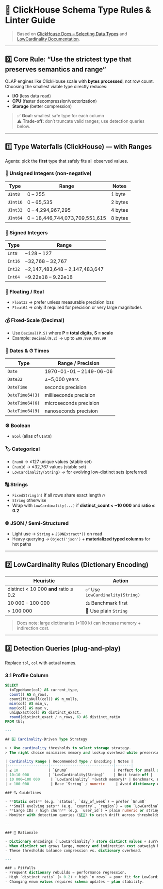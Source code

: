 # 🧠 ClickHouse Schema Type Rules & Linter Guide
> Based on [ClickHouse Docs – Selecting Data Types](https://clickhouse.com/docs/best-practices/select-data-types) and [LowCardinality Documentation](https://clickhouse.com/docs/en/sql-reference/data-types/lowcardinality).

---

## 0️⃣ Core Rule: “Use the strictest type that preserves semantics and range”

OLAP engines like ClickHouse scale with **bytes processed**, not row count.  
Choosing the smallest viable type directly reduces:
- **I/O** (less data read)
- **CPU** (faster decompression/vectorization)
- **Storage** (better compression)

> ✅ **Goal:** smallest safe type for each column  
> ⚠️ **Trade-off:** don’t truncate valid ranges; use detection queries below.

---

## 1️⃣ Type Waterfalls (ClickHouse) — with Ranges

Agents: pick the **first** type that safely fits all observed values.

### 🔢 Unsigned Integers (non-negative)
| Type | Range | Notes |
|------|--------|-------|
| `UInt8`  | 0 – 255 | 1 byte |
| `UInt16` | 0 – 65,535 | 2 bytes |
| `UInt32` | 0 – 4,294,967,295 | 4 bytes |
| `UInt64` | 0 – 18,446,744,073,709,551,615 | 8 bytes |

### 🔢 Signed Integers
| Type | Range |
|------|--------|
| `Int8`  | −128 – 127 |
| `Int16` | −32,768 – 32,767 |
| `Int32` | −2,147,483,648 – 2,147,483,647 |
| `Int64` | −9.22e18 – 9.22e18 |

### 🌊 Floating / Real
- `Float32` → prefer unless measurable precision loss  
- `Float64` → only if required for precision or very large magnitudes

### 💰 Fixed-Scale (Decimal)
- Use `Decimal(P,S)` where **P = total digits**, **S = scale**
- Example: `Decimal(9,2)` → up to `±99,999,999.99`

### 📅 Dates & ⏱ Times

| Type             | Range / Precision                                      |
|------------------|--------------------------------------------------------|
| `Date`           | 1970-01-01 – 2149-06-06                                |
| `Date32`         | ±~5,000 years                                          |
| `DateTime`       | seconds precision                                      |
| `DateTime64(3)`  | milliseconds precision                                 |
| `DateTime64(6)`  | microseconds precision                                 |
| `DateTime64(9)`  | nanoseconds precision                                  |


### ⚙️ Boolean
- `Bool` (alias of `UInt8`)

### 🏷 Categorical
- `Enum8` → ≤127 unique values (stable set)
- `Enum16` → ≤32,767 values (stable set)
- `LowCardinality(String)` → for evolving low-distinct sets (preferred)

### 🔠 Strings
- `FixedString(n)` if all rows share exact length *n*  
- `String` otherwise  
- Wrap with `LowCardinality(...)` if **distinct_count < ~10 000** and **ratio ≤ 0.2**

### 🌐 JSON / Semi-Structured
- Light use → `String` + `JSONExtract*()` on read  
- Heavy querying → `Object('json')` + **materialized typed columns** for hot paths

---

## 2️⃣ LowCardinality Rules (Dictionary Encoding)

| Heuristic | Action |
|------------|--------|
| distinct < 10 000 **and** ratio ≤ 0.2 | ✅ Use `LowCardinality(String)` |
| 10 000 – 100 000 | ⚖️ Benchmark first |
| > 100 000 | 🚫 Use plain `String` |

> Docs note: large dictionaries (>100 k) can increase memory + indirection cost. 

---

## 3️⃣ Detection Queries (plug-and-play)

Replace `tbl`, `col` with actual names.

### 3.1 Profile Column
```sql
SELECT
  toTypeName(col) AS current_type,
  count() AS n_rows,
  countIf(isNull(col)) AS n_nulls,
  min(col) AS min_v,
  max(col) AS max_v,
  uniqExact(col) AS distinct_exact,
  round(distinct_exact / n_rows, 6) AS distinct_ratio
FROM tbl;

---

## 4️⃣ Cardinality-Driven Type Strategy

> ⚡ Use cardinality thresholds to select storage strategy.
> The right choice minimizes memory and lookup overhead while preserving performance.

| Cardinality Range | Recommended Type / Encoding | Notes |
|-------------------|-----------------------------|-------|
| ≤ 10              | `Enum8`                     | Perfect for small static sets |
| 10–10 000         | `LowCardinality(String)`    | Best trade-off |
| 10 000–100 000     | `LowCardinality` *(watch memory)* | Benchmark, may bloat dictionary |
| > 100 000          | Base `String` / numeric     | Avoid dictionary overhead |

### 🔍 Guidelines

- **Static sets** (e.g. `status`, `day_of_week`) → prefer `Enum8`
- **Small evolving sets** (e.g. `country`, `region`) → use `LowCardinality(String)`
- **Large IDs / high churn** (e.g. `user_id`) → plain numeric or string
- Monitor with detection queries (§3️⃣) to catch drift across thresholds.

---

### 🧠 Rationale

- Dictionary encodings (`LowCardinality`) store distinct values + surrogate keys.
- When distinct set grows large, memory and indirection cost outweigh benefit.
- These thresholds balance compression vs. dictionary overhead.

---

### ⚠️ Pitfalls
- Frequent dictionary rebuilds = performance regression.
- High `distinct_ratio` (> 0.2) + high `n_rows` = poor fit for LowCardinality.
- Changing enum values requires schema updates — plan stability.
